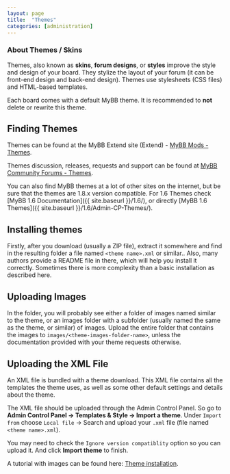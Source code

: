 ```yaml
---
layout: page
title:  "Themes"
categories: [administration]
---
```


### About Themes / Skins

Themes, also known as **skins**, **forum designs**, or **styles**  improve the style and design of your board. They stylize the layout of your forum (it can be front-end design and back-end design). Themes use stylesheets (CSS files) and HTML-based templates.

Each board comes with a default MyBB theme. It is recommended to **not** delete or rewrite this theme.

## Finding Themes

Themes can be found at the MyBB Extend site (Extend) - [MyBB Mods - Themes](https://community.mybb.com/mods.php?action=browse&category=themes).

Themes discussion, releases, requests and support can be found at [MyBB Community Forums - Themes](https://community.mybb.com/forum-103.html).

You can also find MyBB themes at a lot of other sites on the internet, but be sure that the themes are 1.8.x version compatible.
For 1.6 Themes check [MyBB 1.6 Documentation]({{ site.baseurl }}/1.6/), or directly [MyBB 1.6 Themes]({{ site.baseurl }}/1.6/Admin-CP-Themes/).

## Installing themes

Firstly, after you download (usually a ZIP file), extract it somewhere and find in the resulting folder a file named  `<theme name>.xml` or similar..
Also, many authors provide a README file in there, which will help you install it correctly. Sometimes there is more complexity than a basic installation as described here.

## Uploading Images

In the folder, you will probably see either a folder of images named similar to the theme, or an images folder with a subfolder (usually named the same as the theme, or similar) of images. Upload the entire folder that contains the images to `images/<theme-images-folder-name>`, unless the documentation provided with your theme requests otherwise.

## Uploading the XML File

An XML file is bundled with a theme download. This XML file contains all the templates the theme uses, as well as some other default settings and details about the theme.

The XML file should be uploaded through the Admin Control Panel. So go to **Admin Control Panel -> Templates & Style -> Import a theme**.
Under `Import from` choose `Local file` -> Search and upload your `.xml` file (file named `<theme name>.xml`).

You may need to check the `Ignore version compatiblity` option so you can upload it. And click **Import theme** to finish.

A tutorial with images can be found here: [Theme installation](https://community.mybb.com/thread-163256.html).
